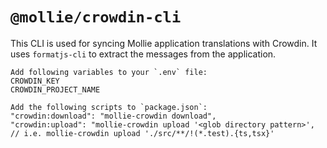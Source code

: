 
# `@mollie/crowdin-cli`

This CLI is used for syncing Mollie application translations with Crowdin. It uses `formatjs-cli` to extract the messages from the application.

```shell
Add following variables to your `.env` file:
CROWDIN_KEY
CROWDIN_PROJECT_NAME

Add the following scripts to `package.json`:
"crowdin:download": "mollie-crowdin download",
"crowdin:upload": "mollie-crowdin upload '<glob directory pattern>', // i.e. mollie-crowdin upload './src/**/!(*.test).{ts,tsx}'
```
